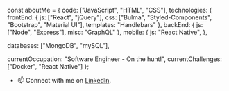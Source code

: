 const aboutMe = {
   code: ["JavaScript", "HTML", "CSS"],
   technologies: {
      frontEnd: {
         js: ["React", "jQuery"],
         css: ["Bulma", "Styled-Components", "Bootstrap", "Material UI"],
         templates: "Handlebars"
      },
      backEnd: {
         js: ["Node", "Express"],
         misc: "GraphQL"
      },
      mobile: {
         js: "React Native",
      },
   
   databases: ["MongoDB", "mySQL"],

   currentOccupation: "Software Engineer - On the hunt!",
   currentChallenges: ["Docker", "React Native"]
};
- 📫 Connect with me on [LinkedIn](https://www.linkedin.com/in/dylangriess/).

<!---
dylangriess/dylangriess is a ✨ special ✨ repository because its `README.md` (this file) appears on your GitHub profile.
You can click the Preview link to take a look at your changes.
--->
